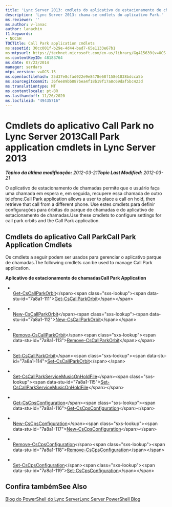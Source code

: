 ```yaml
---
title: 'Lync Server 2013: cmdlets do aplicativo de estacionamento de chamada'
description: 'Lync Server 2013: chama-se cmdlets do aplicativo Park.'
ms.reviewer: ''
ms.author: v-lanac
author: lanachin
f1.keywords:
- NOCSH
TOCTitle: Call Park application cmdlets
ms:assetid: 30cc001f-b29e-4d44-bad7-65e1133e67b1
ms:mtpsurl: https://technet.microsoft.com/en-us/library/Gg415639(v=OCS.15)
ms:contentKeyID: 48183764
ms.date: 07/23/2014
manager: serdars
mtps_version: v=OCS.15
ms.openlocfilehash: 25d37e8cfad022e9e8478e68f158e1838bdcca5b
ms.sourcegitcommit: 36fee89bb887bea4f18b19f17a8c69daf5bc423d
ms.translationtype: MT
ms.contentlocale: pt-BR
ms.lasthandoff: 11/26/2020
ms.locfileid: "49435716"
---
```

# <a name="call-park-application-cmdlets-in-lync-server-2013"></a><span data-ttu-id="7a8a1-103">Cmdlets do aplicativo Call Park no Lync Server 2013</span><span class="sxs-lookup"><span data-stu-id="7a8a1-103">Call Park application cmdlets in Lync Server 2013</span></span>

<div data-xmlns="http://www.w3.org/1999/xhtml">

<div class="topic" data-xmlns="http://www.w3.org/1999/xhtml" data-msxsl="urn:schemas-microsoft-com:xslt" data-cs="https://msdn.microsoft.com/">

<div data-asp="https://msdn2.microsoft.com/asp">



</div>

<div id="mainSection">

<div id="mainBody"><span data-ttu-id="7a8a1-104">

<span> </span></span><span class="sxs-lookup"><span data-stu-id="7a8a1-104">

<span> </span></span></span>

<span data-ttu-id="7a8a1-105">_**Tópico da última modificação:** 2012-03-21_</span><span class="sxs-lookup"><span data-stu-id="7a8a1-105">_**Topic Last Modified:** 2012-03-21_</span></span>

<span data-ttu-id="7a8a1-106">O aplicativo de estacionamento de chamadas permite que o usuário faça uma chamada em espera e, em seguida, recupere essa chamada de outro telefone.</span><span class="sxs-lookup"><span data-stu-id="7a8a1-106">Call Park application allows a user to place a call on hold, then retrieve that call from a different phone.</span></span> <span data-ttu-id="7a8a1-107">Use estes cmdlets para definir configurações para órbitas do parque de chamadas e do aplicativo de estacionamento de chamadas.</span><span class="sxs-lookup"><span data-stu-id="7a8a1-107">Use these cmdlets to configure settings for call park orbits and the Call Park application.</span></span>

<div>

## <a name="call-park-application-cmdlets"></a><span data-ttu-id="7a8a1-108">Cmdlets do aplicativo Call Park</span><span class="sxs-lookup"><span data-stu-id="7a8a1-108">Call Park Application Cmdlets</span></span>

<span data-ttu-id="7a8a1-109">Os cmdlets a seguir podem ser usados para gerenciar o aplicativo parque de chamadas.</span><span class="sxs-lookup"><span data-stu-id="7a8a1-109">The following cmdlets can be used to manage Call Park application.</span></span>

<span data-ttu-id="7a8a1-110">**Aplicativo de estacionamento de chamadas**</span><span class="sxs-lookup"><span data-stu-id="7a8a1-110">**Call Park Application**</span></span>

  - <span></span>  
    <span data-ttu-id="7a8a1-111">[Get-CsCallParkOrbit](https://technet.microsoft.com/library/Gg398554(v=OCS.15))</span><span class="sxs-lookup"><span data-stu-id="7a8a1-111">[Get-CsCallParkOrbit](https://technet.microsoft.com/library/Gg398554(v=OCS.15))</span></span>

  - <span></span>  
    <span data-ttu-id="7a8a1-112">[New-CsCallParkOrbit](https://technet.microsoft.com/library/Gg398936(v=OCS.15))</span><span class="sxs-lookup"><span data-stu-id="7a8a1-112">[New-CsCallParkOrbit](https://technet.microsoft.com/library/Gg398936(v=OCS.15))</span></span>

  - <span></span>  
    <span data-ttu-id="7a8a1-113">[Remove-CsCallParkOrbit](https://technet.microsoft.com/library/Gg412901(v=OCS.15))</span><span class="sxs-lookup"><span data-stu-id="7a8a1-113">[Remove-CsCallParkOrbit](https://technet.microsoft.com/library/Gg412901(v=OCS.15))</span></span>

  - <span></span>  
    <span data-ttu-id="7a8a1-114">[Set-CsCallParkOrbit](https://technet.microsoft.com/library/Gg398796(v=OCS.15))</span><span class="sxs-lookup"><span data-stu-id="7a8a1-114">[Set-CsCallParkOrbit](https://technet.microsoft.com/library/Gg398796(v=OCS.15))</span></span>

<!-- end list -->

  - <span></span>  
    <span data-ttu-id="7a8a1-115">[Set-CsCallParkServiceMusicOnHoldFile](https://technet.microsoft.com/library/Gg412836(v=OCS.15))</span><span class="sxs-lookup"><span data-stu-id="7a8a1-115">[Set-CsCallParkServiceMusicOnHoldFile](https://technet.microsoft.com/library/Gg412836(v=OCS.15))</span></span>

<!-- end list -->

  - <span></span>  
    <span data-ttu-id="7a8a1-116">[Get-CsCpsConfiguration](https://technet.microsoft.com/library/Gg398948(v=OCS.15))</span><span class="sxs-lookup"><span data-stu-id="7a8a1-116">[Get-CsCpsConfiguration](https://technet.microsoft.com/library/Gg398948(v=OCS.15))</span></span>

  - <span></span>  
    <span data-ttu-id="7a8a1-117">[New-CsCpsConfiguration](https://technet.microsoft.com/library/Gg412919(v=OCS.15))</span><span class="sxs-lookup"><span data-stu-id="7a8a1-117">[New-CsCpsConfiguration](https://technet.microsoft.com/library/Gg412919(v=OCS.15))</span></span>

  - <span></span>  
    <span data-ttu-id="7a8a1-118">[Remove-CsCpsConfiguration](https://technet.microsoft.com/library/Gg398358(v=OCS.15))</span><span class="sxs-lookup"><span data-stu-id="7a8a1-118">[Remove-CsCpsConfiguration](https://technet.microsoft.com/library/Gg398358(v=OCS.15))</span></span>

  - <span></span>  
    <span data-ttu-id="7a8a1-119">[Set-CsCpsConfiguration](https://technet.microsoft.com/library/Gg412721(v=OCS.15))</span><span class="sxs-lookup"><span data-stu-id="7a8a1-119">[Set-CsCpsConfiguration](https://technet.microsoft.com/library/Gg412721(v=OCS.15))</span></span>

</div>

<div>

## <a name="see-also"></a><span data-ttu-id="7a8a1-120">Confira também</span><span class="sxs-lookup"><span data-stu-id="7a8a1-120">See Also</span></span>


[<span data-ttu-id="7a8a1-121">Blog do PowerShell do Lync Server</span><span class="sxs-lookup"><span data-stu-id="7a8a1-121">Lync Server PowerShell Blog</span></span>](https://go.microsoft.com/fwlink/p/?linkid=203150)  
  

<span data-ttu-id="7a8a1-122"></div>

</div>

<span> </span>

</div>

</div>

</span><span class="sxs-lookup"><span data-stu-id="7a8a1-122"></div>

</div>

<span> </span>

</div>

</div>

</span></span></div>

